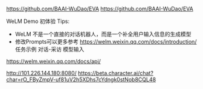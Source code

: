 https://github.com/BAAI-WuDao/EVA
https://github.com/BAAI-WuDao/EVA

WeLM Demo 初体验
Tips:
* WeLM 不是一个直接的对话机器人，而是一个补全用户输入信息的生成模型
* 修改Prompts可以更多参考 https://welm.weixin.qq.com/docs/introduction/
任务示例
对话-采访
模型输入

https://welm.weixin.qq.com/docs/api/


http://101.226.144.180:8080/
https://beta.character.ai/chat?char=rO_FByZmpV-uf81uV2h5XDhs7cYdngk0stNob8CQL48